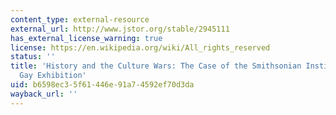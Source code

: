 ```yaml
---
content_type: external-resource
external_url: http://www.jstor.org/stable/2945111
has_external_license_warning: true
license: https://en.wikipedia.org/wiki/All_rights_reserved
status: ''
title: 'History and the Culture Wars: The Case of the Smithsonian Institution''s Enola
  Gay Exhibition'
uid: b6598ec3-5f61-446e-91a7-4592ef70d3da
wayback_url: ''
---
```

